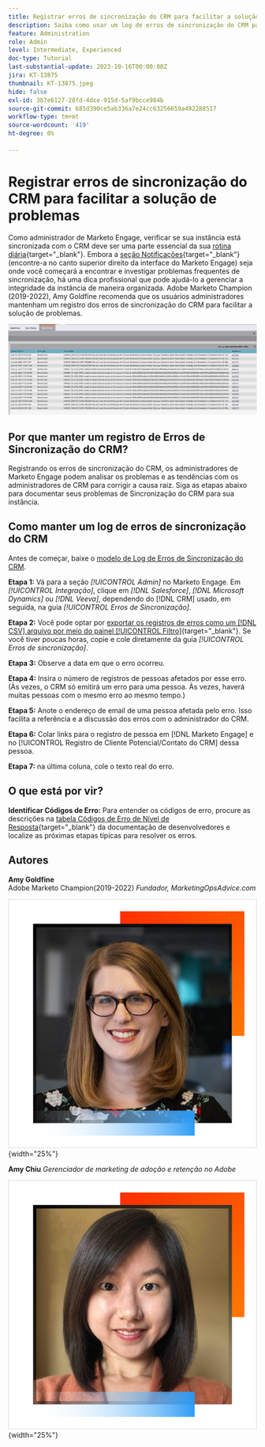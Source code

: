 ```yaml
---
title: Registrar erros de sincronização do CRM para facilitar a solução de problemas
description: Saiba como usar um log de erros de sincronização do CRM para investigar problemas de sincronização do CRM e mantê-lo em execução sem problemas.
feature: Administration
role: Admin
level: Intermediate, Experienced
doc-type: Tutorial
last-substantial-update: 2023-10-16T00:00:00Z
jira: KT-13875
thumbnail: KT-13875.jpeg
hide: false
exl-id: 3b7e6127-28fd-4dce-915d-5af9bcce984b
source-git-commit: 681d390ce5ab336a7e24cc63256659a492288517
workflow-type: tm+mt
source-wordcount: '419'
ht-degree: 0%

---
```


# Registrar erros de sincronização do CRM para facilitar a solução de problemas

Como administrador de Marketo Engage, verificar se sua instância está sincronizada com o CRM deve ser uma parte essencial da sua [rotina diária](https://nation.marketo.com/t5/champion-program-blogs/my-marketo-morning-routine-tips-for-driving-marketing-operation/ba-p/247508){target="_blank"}. Embora a [seção Notificações](https://experienceleague.adobe.com/docs/marketo/using/product-docs/core-marketo-concepts/miscellaneous/notification-types.html){target="_blank"} (encontre-a no canto superior direito da interface do Marketo Engage) seja onde você começará a encontrar e investigar problemas frequentes de sincronização, há uma dica profissional que pode ajudá-lo a gerenciar a integridade da instância de maneira organizada. Adobe Marketo Champion (2019-2022), Amy Goldfine recomenda que os usuários administradores mantenham um registro dos erros de sincronização do CRM para facilitar a solução de problemas.

![Captura de tela da guia Erros de sincronização](/help/tutorial-inherited-instance/_assets/Marketo_Engage_Admin_Salesforce_Sync_Errors_Tab.png)

## Por que manter um registro de Erros de Sincronização do CRM?

Registrando os erros de sincronização do CRM, os administradores de Marketo Engage podem analisar os problemas e as tendências com os administradores de CRM para corrigir a causa raiz. Siga as etapas abaixo para documentar seus problemas de Sincronização do CRM para sua instância.

## Como manter um log de erros de sincronização do CRM

Antes de começar, baixe o [modelo de Log de Erros de Sincronização do CRM](/help/tutorial-inherited-instance/_assets/downloads/Adobe-Marketo-Engage_CRM-Sync-Error-Log-Template.xlsx).

**Etapa 1:** Vá para a seção *[!UICONTROL Admin]* no Marketo Engage. Em *[!UICONTROL Integração]*, clique em *[!DNL Salesforce]*, *[!DNL Microsoft Dynamics]* ou *[!DNL Veeva]*, dependendo do [!DNL CRM] usado, em seguida, na guia *[!UICONTROL Erros de Sincronização]*.

**Etapa 2:** Você pode optar por [exportar os registros de erros como um  [!DNL CSV] arquivo por meio do painel [!UICONTROL Filtro]](https://experienceleague.adobe.com/docs/marketo/using/product-docs/crm-sync/salesforce-sync/salesforce-sync-errors.html#filter-sync-errors){target="_blank"}. Se você tiver poucas horas, copie e cole diretamente da guia *[!UICONTROL Erros de sincronização]*.

**Etapa 3:** Observe a data em que o erro ocorreu.

**Etapa 4:** Insira o número de registros de pessoas afetados por esse erro. (Às vezes, o CRM só emitirá um erro para uma pessoa. Às vezes, haverá muitas pessoas com o mesmo erro ao mesmo tempo.)

**Etapa 5:** Anote o endereço de email de uma pessoa afetada pelo erro. Isso facilita a referência e a discussão dos erros com o administrador do CRM.

**Etapa 6:** Colar links para o registro de pessoa em [!DNL Marketo Engage] e no [!UICONTROL Registro de Cliente Potencial/Contato do CRM] dessa pessoa.

**Etapa 7:** na última coluna, cole o texto real do erro.

## O que está por vir?

**Identificar Códigos de Erro:** Para entender os códigos de erro, procure as descrições na [tabela Códigos de Erro de Nível de Resposta](https://developers.marketo.com/rest-api/error-codes/#response_level_error_codes){target="_blank"} da documentação de desenvolvedores e localize as próximas etapas típicas para resolver os erros.

## Autores

**Amy Goldfine**\
Adobe Marketo Champion(2019-2022)
*Fundador, MarketingOpsAdvice.com*

![Amy Goldfine](/help/tutorial-inherited-instance/_assets/authors/Customer_Author_Amy_Goldfine.png){width="25%"}

**Amy Chiu**
*Gerenciador de marketing de adoção e retenção no Adobe*

![Amy Chiu](/help/tutorial-inherited-instance/_assets/authors/Adobe_Author_Amy_Chiu.png){width="25%"}
